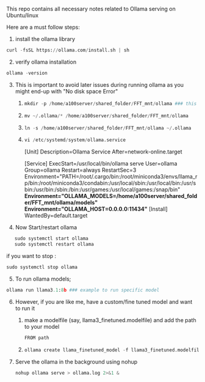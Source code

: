 This repo contains all necessary notes related to Ollama serving on Ubuntu/linux

Here are a must follow steps:

1. install the ollama library
```python
curl -fsSL https://ollama.com/install.sh | sh
```
2. verify ollama installation
```python
ollama -version
```
3. This is important to avoid later issues during running ollama as you might end-up with "No disk space Error"
    1. ```python
       mkdir -p /home/a100server/shared_folder/FFT_mnt/ollama ### this is supposed to be the folder you want to save all the models; blobs, manifest etc
    2. ```python
       mv ~/.ollama/* /home/a100server/shared_folder/FFT_mnt/ollama
    3. ```python
       ln -s /home/a100server/shared_folder/FFT_mnt/ollama ~/.ollama
    4.  ```python
        vi /etc/systemd/system/ollama.service
        ```
        [Unit]
        Description=Ollama Service
        After=network-online.target
        
        [Service]
        ExecStart=/usr/local/bin/ollama serve
        User=ollama
        Group=ollama
        Restart=always
        RestartSec=3
        Environment="PATH=/root/.cargo/bin:/root/miniconda3/envs/llama_rp/bin:/root/miniconda3/condabin:/usr/local/sbin:/usr/local/bin:/usr/sbin:/usr/bin:/sbin:/bin:/usr/games:/usr/local/games:/snap/bin"
        **Environment="OLLAMA_MODELS=/home/a100server/shared_folder/FFT_mnt/ollama/models"
        Environment="OLLAMA_HOST=0.0.0.0:11434"**
        [Install]
        WantedBy=default.target

4. Now Start/restart ollama
```python
   sudo systemctl start ollama
   sudo systemctl restart ollama
```
  if you want to stop : 
  ```python 
  sudo systemctl stop ollama
  ```
5. To run ollama models;
```python
ollama run llama3.1:8b ### example to run specific model
```

6. However, if you are like me, have a custom/fine tuned model and want to run it
    1. make a modelfile (say, llama3_finetuned.modelfile) and add the path to your model
       ```python
       FROM path
    2. ```python
       ollama create llama_finetuned_model -f llama3_finetuned.modelfile
       ```

7. Serve the ollama in the background using nohup
   ```python
   nohup ollama serve > ollama.log 2>&1 &
   ```
